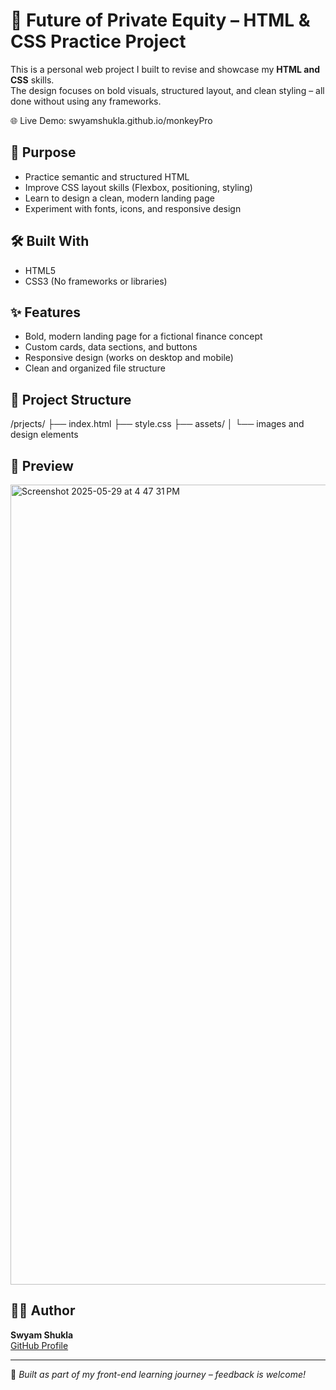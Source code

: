 # 🧠 Future of Private Equity – HTML & CSS Practice Project

This is a personal web project I built to revise and showcase my **HTML and CSS** skills.  
The design focuses on bold visuals, structured layout, and clean styling – all done without using any frameworks.

🌐 Live Demo: swyamshukla.github.io/monkeyPro

## 🎯 Purpose

- Practice semantic and structured HTML
- Improve CSS layout skills (Flexbox, positioning, styling)
- Learn to design a clean, modern landing page
- Experiment with fonts, icons, and responsive design

## 🛠️ Built With

- HTML5
- CSS3 (No frameworks or libraries)

## ✨ Features

- Bold, modern landing page for a fictional finance concept
- Custom cards, data sections, and buttons
- Responsive design (works on desktop and mobile)
- Clean and organized file structure

## 📂 Project Structure
/prjects/
├── index.html
├── style.css
├── assets/
│ └── images and design elements


## 📸 Preview


<img width="1280" alt="Screenshot 2025-05-29 at 4 47 31 PM" src="https://github.com/user-attachments/assets/49071de3-281a-4a30-9f4c-85694c95e69f" />


## 🙋‍♂️ Author

**Swyam Shukla**  
[GitHub Profile](https://github.com/swyamshukla)

---

📌 *Built as part of my front-end learning journey – feedback is welcome!*


